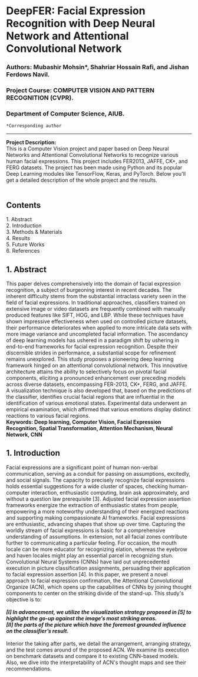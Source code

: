 
# DeepFER: Facial Expression Recognition with Deep Neural Network and Attentional Convolutional Network

### Authors: Mubashir Mohsin*, Shahriar Hossain Rafi, and Jishan Ferdows Navil.
### Project Course: COMPUTER VISION AND PATTERN RECOGNITION (CVPR).
### Department of Computer Science, AIUB.
`*Corresponding author`

----
<b> Project Description: </b></br>
This is a Computer Vision project and paper based on Deep Neural Networks and Attentional Convolutional Networks to recognize various human facial expressions. This project includes FER2013, JAFFE, CK+, and FERG datasets. The project has been made using Python and its popular Deep Learning modules like TensorFlow, Keras, and PyTorch. Below you'll get a detailed description of the whole project and the results.
</br></br>

<span>
  <h2>Contents</h2>
  1. Abstract</br>
  2. Introduction</br>
  3. Methods & Materials</br>
  4. Results</br>
  5. Future Works</br>
  6. References</br>
</span>


<span>
  <h2>1. Abstract</h2>
This paper delves comprehensively into the domain of facial expression recognition, a subject of burgeoning interest in recent decades. The inherent difficulty stems from the substantial intraclass variety seen in the field of facial expressions. In traditional approaches, classifiers trained on extensive image or video datasets are frequently combined with manually produced features like SIFT, HOG, and LBP. While these techniques have shown impressive effectiveness when used on controlled picture datasets, their performance deteriorates when applied to more intricate data sets with more image variance and uncompleted facial information. The ascendancy of deep learning models has ushered in a paradigm shift by ushering in end-to-end frameworks for facial expression recognition. Despite their discernible strides in performance, a substantial scope for refinement remains unexplored. This study proposes a pioneering deep learning framework hinged on an attentional convolutional network. This innovative architecture attains the ability to selectively focus on pivotal facial components, eliciting a pronounced enhancement over preceding models across diverse datasets, encompassing FER-2013, CK+, FERG, and JAFFE. A visualization technique is also developed that, based on the predictions of the classifier, identifies crucial facial regions that are influential in the identification of various emotional states. Experimental data underwent an empirical examination, which affirmed that various emotions display distinct reactions to various facial regions. </br>
  <b>   Keywords: Deep learning, Computer Vision, Facial Expression Recognition, Spatial Transformation, Attention Mechanism, Neural Network, CNN</b>
</span>

<span>
  <h2>1. Introduction</h2>
Facial expressions are a significant point of human non-verbal communication, serving as a conduit for passing on assumptions, excitedly, and social signals. The capacity to precisely recognize facial expressions holds essential suggestions for a wide cluster of spaces, checking human-computer interaction, enthusiastic computing, brain ask approximately, and without a question law prerequisite [3]. Adjusted facial expression assertion frameworks energize the extraction of enthusiastic states from people, empowering a more noteworthy understanding of their energized reactions and supporting making compassionate AI frameworks. Facial expressions are enthusiastic, advancing shapes that show up over time. Capturing the worldly stream of facial expressions is basic for a comprehensive understanding of assumptions. In extension, not all facial zones contribute further to communicating a particular feeling. For occasion, the mouth locale can be more educator for recognizing elation, whereas the eyebrow and haven locales might play an essential parcel in recognizing stun. Convolutional Neural Systems (CNNs) have laid out unprecedented execution in picture classification assignments, persuading their application to facial expression assertion [4]. In this paper, we present a novel approach to facial expression confirmation, the Attentional Convolutional Organize (ACN), which opens up the capabilities of CNNs by joining thought components to center on the striking divide of the stand-up. This study's objective is to: 
<span>
  </br></br> <b><i>[I] In advancement, we utilize the visualization strategy proposed in [5] to highlight the go-up against the image’s most striking areas. </br>[II] the parts of the picture which have the foremost grounded influence on the classifier’s result.</i></b> </br></br>
</span>
Interior the taking after parts, we detail the arrangement, arranging strategy, and the test comes around of the proposed ACN. We examine its execution on benchmark datasets and compare it to existing CNN-based models. Also, we dive into the interpretability of ACN's thought maps and see their recommendations.
</span>
